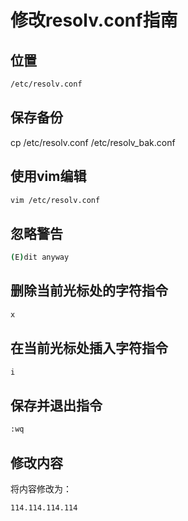 # 修改resolv.conf指南

## 位置
```bash
/etc/resolv.conf
```

## 保存备份
cp /etc/resolv.conf /etc/resolv_bak.conf

## 使用vim编辑
```bash
vim /etc/resolv.conf
```

## 忽略警告
```bash
(E)dit anyway
```

## 删除当前光标处的字符指令
```bash
x
```

## 在当前光标处插入字符指令
```bash
i
```

## 保存并退出指令
```bash
:wq
```

## 修改内容
将内容修改为：
```bash
114.114.114.114
```